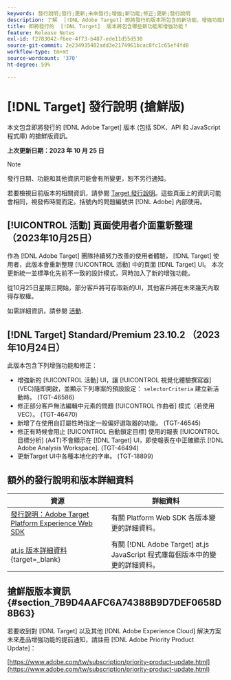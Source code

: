 ```yaml
---
keywords: 發行說明;發行;更新;未來發行;增強;新功能;修正;更新;發行說明
description: 了解  [!DNL Adobe Target] 即將發行的版本所包含的新功能、增強功能和修正，其中包括 SDK、API 和 JavaScript 程式庫。
title: 即將發行的  [!DNL Target]  版本將包含哪些新功能和增強功能？
feature: Release Notes
exl-id: f2783042-f6ee-4f73-b487-ede11d55d530
source-git-commit: 2e234935402add3e2174961bcac8fc1c65ef4fd8
workflow-type: tm+mt
source-wordcount: '370'
ht-degree: 59%

---
```


# [!DNL Target] 發行說明 (搶鮮版)

本文包含即將發行的 [!DNL Adobe Target] 版本 (包括 SDK、API 和 JavaScript 程式庫) 的搶鮮版資訊。

**上次更新日期：2023 年 10 月 25 日**

>[!NOTE]
>
>發行日期、功能和其他資訊可能會有所變更，恕不另行通知。
>
>若要檢視目前版本的相關資訊，請參閱 [Target 發行說明](release-notes.md)。這些頁面上的資訊可能會相同，視發佈時間而定。括號內的問題編號供 [!DNL Adobe] 內部使用。

## [!UICONTROL 活動] 頁面使用者介面重新整理（2023年10月25日）

作為 [!DNL Adobe Target] 團隊持續努力改善的使用者體驗， [!DNL Target] 使用者，此版本會重新整理 [!UICONTROL 活動] 中的頁面 [!DNL Target] UI。 本次更新統一並標準化先前不一致的設計模式，同時加入了新的增強功能。

從10月25日星期三開始，部分客戶將可存取新的UI，其他客戶將在未來幾天內取得存取權。

如需詳細資訊，請參閱 [活動](/help/main/c-activities/activities.md).

## [!DNL Target] Standard/Premium 23.10.2 （2023年10月24日）

此版本包含下列增強功能和修正：

* 增強新的 [!UICONTROL 活動] UI，讓 [!UICONTROL 視覺化體驗撰寫器] (VEC)隨即開啟，並顯示下列專案的預設設定： `selectorCriteria` 建立新活動時。 (TGT-46586)
* 修正部分客戶無法編輯中元素的問題 [!UICONTROL 作曲者] 模式（若使用VEC）。 (TGT-46470)
* 新增了在使用自訂屬性時指定一般偏好選取器的功能。 (TGT-46545)
* 修正有時候會阻止 [!UICONTROL 自動鎖定目標] 使用的報表 [!UICONTROL 目標分析] (A4T)不會顯示在 [!DNL Target] UI，即使報表在中正確顯示 [!DNL Adobe Analysis Workspace]. (TGT-46494)
* 更新Target UI中各種本地化的字串。 (TGT-18899)

## 額外的發行說明和版本詳細資料

| 資源 | 詳細資料 |
|--- |--- |
| [發行說明：Adobe Target Platform Experience Web SDK](https://experienceleague.adobe.com/docs/experience-platform/edge/release-notes.html?lang=zh-Hant) | 有關 Platform Web SDK 各版本變更的詳細資料。 |
| [at.js 版本詳細資料](https://experienceleague.corp.adobe.com/docs/target-dev/developer/client-side/at-js-implementation/target-atjs-versions.html){target=_blank} | 有關 [!DNL Adobe Target] at.js JavaScript 程式庫每個版本中的變更的詳細資料。 |

## 搶鮮版版本資訊 {#section_7B9D4AAFC6A74388B9D7DEF0658D8B63}

若要收到對 [!DNL Target] 以及其他 [!DNL Adobe Experience Cloud] 解決方案未來產品增強功能的提前通知，請註冊 [!DNL Adobe Priority Product Update]：

[https://www.adobe.com/tw/subscription/priority-product-update.html](https://www.adobe.com/tw/subscription/priority-product-update.html)
